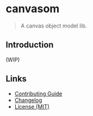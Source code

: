 # canvasom

> A canvas object model lib.

## Introduction

(WIP)

## Links

- [Contributing Guide](./CONTRIBUTING.md)
- [Changelog](./CHANGELOG.md)
- [License (MIT)](./LICENSE)
